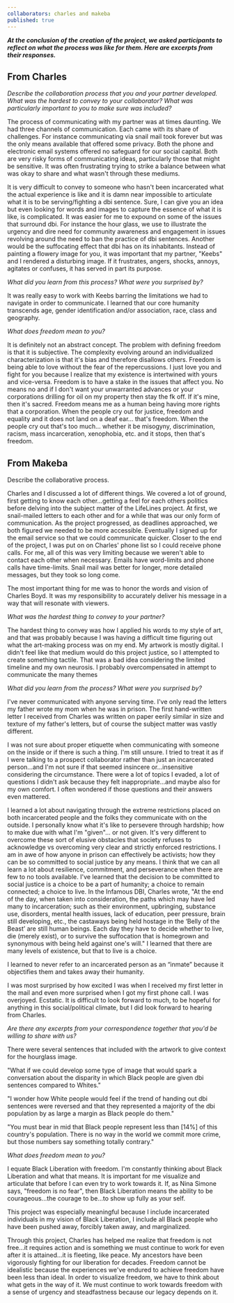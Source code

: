 ```yaml
---
collaborators: charles and makeba
published: true
---
```

**_At the conclusion of the creation of the project, we asked participants to reflect on what the process was like for them. Here are excerpts from their responses._**

## From Charles

_Describe the collaboration process that you and your partner developed. What was the hardest to convey to your collaborator? What was particularly important to you to make sure was included?_
 
The process of communicating with my partner was at times daunting. We had three channels of communication. Each came with its share of challenges. For instance communicating via snail mail took forever but was the only means available that offered some privacy. Both the phone and electronic email systems offered no safeguard for our social capital. Both are very risky forms of communicating ideas, particularly those that might be sensitive. It was often frustrating trying to strike a balance between what was okay to share and what wasn't through these mediums.
 
It is very difficult to convey to someone who hasn't been incarcerated what the actual experience is like and it is damn near impossible to articulate what it is to be serving/fighting a dbi sentence. Sure, I can give you an idea but even looking for words and images to capture the essence of what it is like, is complicated. It was easier for me to expound on some of the issues that surround dbi. For instance the hour glass, we use to illustrate the urgency and dire need for community awareness and engagement in issues revolving around the need to ban the practice of dbi sentences. Another would be the suffocating effect that dbi has on its inhabitants. Instead of painting a flowery image for you, it was important that my partner, "Keebs" and I rendered a disturbing image. If it frustrates, angers, shocks, annoys, agitates or confuses, it has served in part its purpose.
 
_What did you learn from this process? What were you surprised by?_
 
It was really easy to work with Keebs barring the limitations we had to navigate in order to communicate. I learned that our core humanity transcends age, gender identification and/or association, race, class and geography.
 
_What does freedom mean to you?_
 
It is definitely not an abstract concept. The problem with defining freedom is that it is subjective. The complexity evolving around an individualized characterization is that it's bias and therefore disallows others. Freedom is being able to love without the fear of the repercussions. I just love you and fight for you because I realize that my existence is intertwined with yours and vice-versa. Freedom is to have a stake in the issues that affect you. No means no and if I don't want your unwarranted advances or your corporations drilling for oil on my property then stay the fk off. If it's mine, then it's sacred. Freedom means me as a human being having more rights that a corporation. When the people cry out for justice, freedom and equality and it does not land on a deaf ear... that's freedom. When the people cry out that's too much... whether it be misogyny, discrimination, racism, mass incarceration, xenophobia, etc. and it stops, then that's freedom.
 
## From Makeba

Describe the collaborative process. 

Charles and I discussed a lot of different things. We covered a lot of ground, first getting to know each other...getting a feel for each others politics before delving into the subject matter of the LifeLines project. At first, we snail-mailed letters to each other and for a while that was our only form of communication. As the project progressed, as deadlines approached, we both figured we needed to be more accessible. Eventually I signed up for the email service so that we could communicate quicker. Closer to the end of the project, I was put on on Charles' phone list so I could receive phone calls. For me, all of this was very limiting because we weren't able to contact each other when necessary. Emails have word-limits and phone calls have time-limits. Snail mail was better for longer, more detailed messages, but they took so long come.  
 
The most important thing for me was to honor the words and vision of Charles Boyd. It was my responsibility to accurately deliver his message in a way that will resonate with viewers.  
 
_What was the hardest thing to convey to your partner?_

The hardest thing to convey was how I applied his words to my style of art, and that was probably because I was having a difficult time figuring out what the art-making process was on my end. My artwork is mostly digital. I didn't feel like that medium would do this project justice, so I attempted to create something tactile. That was a bad idea considering the limited timeline and my own neurosis. I probably overcompensated in attempt to communicate the many themes
 
_What did you learn from the process? What were you surprised by?_

I've never communicated with anyone serving time. I've only read the letters my father wrote my mom when he was in prison. The first hand-written letter I received from Charles was written on paper eerily similar in size and texture of my father's letters, but of course the subject matter was vastly different. 
 
I was not sure about proper etiquette when communicating with someone on the inside or if there is such a thing. I'm still unsure. I tried to treat it as if I were talking to a prospect collaborator rather than just an incarcerated person...and I'm not sure if that seemed insincere or...insensitive considering the circumstance. There were a lot of topics I evaded, a lot of questions I didn't ask because they felt inappropriate...and maybe also for my own comfort. I often wondered if those questions and their answers even mattered. 
 
I learned a lot about navigating through the extreme restrictions placed on both incarcerated people and the folks they communicate with on the outside. I personally know what it's like to persevere through hardship; how to make due with what I'm "given"... or not given. It's very different to overcome these sort of elusive obstacles that society refuses to acknowledge vs overcoming very clear and strictly enforced restrictions. I am in awe of how anyone in prison can effectively be activists; how they can be so committed to social justice by any means. I think that we can all learn a lot about resilience, commitment, and perseverance when there are few to no tools available. I've learned that the decision to be committed to social justice is a choice to be a part of humanity; a choice to remain connected; a choice to live. In the Infamous DBI, Charles wrote, "At the end of the day, when taken into consideration, the paths which may have led many to incarceration; such as their environment, upbringing, substance use, disorders, mental health issues, lack of education, peer pressure, brain still developing, etc., the castaways being held hostage in the ‘Belly of the Beast’ are still human beings. Each day they have to decide whether to live, die (merely exist), or to survive the suffocation that is homegrown and synonymous with being held against one's  will." I learned that there are many levels of existence, but that to live is a choice. 

I learned to never refer to an incarcerated person as an “inmate” because it objectifies them and takes away their humanity. 
 
I was most surprised by how excited I was when I received my first letter in the mail and even more surprised when I got my first phone call. I was overjoyed. Ecstatic. It is difficult to look forward to much, to be hopeful for anything in this social/political climate, but I did look forward to hearing from Charles. 
 
_Are there any excerpts from your correspondence together that you'd be willing to share with us?_

There were several sentences that included with the artwork to give context for the hourglass image. 
 
"What if we could develop some type of image that would spark a conversation about the disparity in which Black people are given dbi sentences compared to Whites." 
 
"I wonder how White people would feel if the trend of handing out dbi sentences were reversed and that they represented a majority of the dbi population by as large a margin as Black people do them." 
 
"You must bear in mid that Black people represent less than [14%] of this country's population. There is no way in the world we commit more crime, but those numbers say something totally contrary." 
 
_What does freedom mean to you?_

I equate Black Liberation with freedom. I'm constantly thinking about Black Liberation and what that means. It is important for me visualize and articulate that before I can even try to work towards it. If, as Nina Simone says, "freedom is no fear", then Black Liberation means the ability to be courageous...the courage to be...to show up fully as your self. 
 
This project was especially meaningful because I include incarcerated individuals in my vision of Black Liberation, I include all Black people who have been pushed away, forcibly taken away, and marginalized. 
 
Through this project, Charles has helped me realize that freedom is not free...it requires action and is something we must continue to work for even after it is attained...it is fleeting, like peace. My ancestors have been vigorously fighting for our liberation for decades. Freedom cannot be idealistic because the experiences we've endured to achieve freedom have been less than ideal. In order to visualize freedom, we have to think about what gets in the way of it. We must continue to work towards freedom with a sense of urgency and steadfastness because our legacy depends on it.

